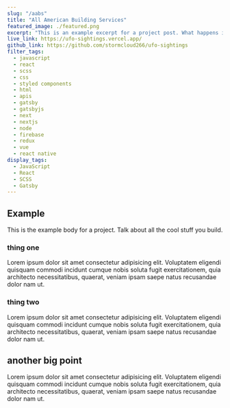 ```yaml
---
slug: "/aabs"
title: "All American Building Services"
featured_image: ./featured.png
excerpt: "This is an example excerpt for a project post. What happens if it's a little longer. Just a tad bit longer to test things."
live_link: https://ufo-sightings.vercel.app/
github_link: https://github.com/stormcloud266/ufo-sightings
filter_tags:
  - javascript
  - react
  - scss
  - css
  - styled components
  - html
  - apis
  - gatsby
  - gatsbyjs
  - next
  - nextjs
  - node
  - firebase
  - redux
  - vue
  - react native
display_tags:
  - JavaScript
  - React
  - SCSS
  - Gatsby
---
```


## Example

This is the example body for a project. Talk about all the cool stuff you build.

### thing one

Lorem ipsum dolor sit amet consectetur adipisicing elit. Voluptatem eligendi quisquam commodi incidunt cumque nobis soluta fugit exercitationem, quia architecto necessitatibus, quaerat, veniam ipsam saepe natus recusandae dolor nam ut.

### thing two

Lorem ipsum dolor sit amet consectetur adipisicing elit. Voluptatem eligendi quisquam commodi incidunt cumque nobis soluta fugit exercitationem, quia architecto necessitatibus, quaerat, veniam ipsam saepe natus recusandae dolor nam ut.

## another big point

Lorem ipsum dolor sit amet consectetur adipisicing elit. Voluptatem eligendi quisquam commodi incidunt cumque nobis soluta fugit exercitationem, quia architecto necessitatibus, quaerat, veniam ipsam saepe natus recusandae dolor nam ut.
